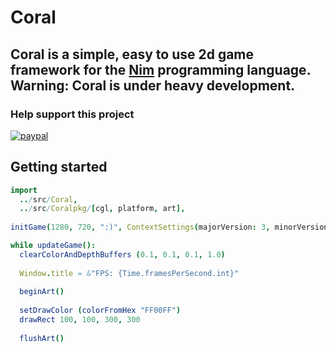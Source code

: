 # Coral

## Coral is a simple, easy to use 2d game framework for the [Nim](https://nim-lang.org) programming language. Warning: Coral is under heavy development.

### Help support this project

[![paypal](https://www.paypalobjects.com/en_US/i/btn/btn_donateCC_LG.gif)](https://www.paypal.com/cgi-bin/webscr?cmd=_s-xclick&hosted_button_id=H5PC5ZLB4GMPE)

## Getting started
```nim
import
  ../src/Coral,
  ../src/Coralpkg/[cgl, platform, art],
  
initGame(1280, 720, ":)", ContextSettings(majorVersion: 3, minorVersion: 3, core: true))

while updateGame():
  clearColorAndDepthBuffers (0.1, 0.1, 0.1, 1.0)
  
  Window.title = &"FPS: {Time.framesPerSecond.int}"
  
  beginArt()
  
  setDrawColor (colorFromHex "FF00FF")
  drawRect 100, 100, 300, 300
  
  flushArt()
```

